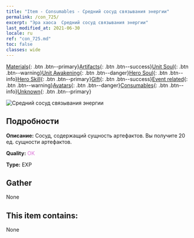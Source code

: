 ```yaml
---
title: "Item - Consumables - Средний сосуд связывания энергии"
permalink: /con_725/
excerpt: "Эра хаоса  Средний сосуд связывания энергии"
last_modified_at: 2021-06-30
locale: ru
ref: "con_725.md"
toc: false
classes: wide
---
```

 [Materials](/ItemsRU/){: .btn .btn--primary}[Artifacts](/ItemsRU/Artifacts/){: .btn .btn--success}[Unit Soul](/ItemsRU/UnitSoul/){: .btn .btn--warning}[Unit Awakening](/ItemsRU/UnitAwakening/){: .btn .btn--danger}[Hero Soul](/ItemsRU/HeroSoul/){: .btn .btn--info}[Hero Skill](/ItemsRU/HeroSkill/){: .btn .btn--primary}[Gift](/ItemsRU/Gift/){: .btn .btn--success}[Event related](/ItemsRU/Events/){: .btn .btn--warning}[Avatars](/ItemsRU/Avatars/){: .btn .btn--danger}[Consumables](/ItemsRU/Consumables/){: .btn .btn--info}[Unknown](/ItemsRU/Unknown/){: .btn .btn--primary}

 ![Средний сосуд связывания энергии](/images/t/i_521.png)

## Подробности
 **Описание:** Сосуд, содержащий сущность артефактов. Вы получите 20 ед. сущности артефактов.

 **Quality:** <span style="color: #DA70D6">OK</span>

 **Type:** EXP

## Gather

  None

## This item contains:

  None

